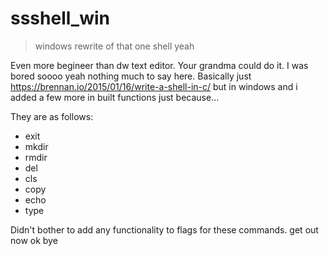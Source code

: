 # ssshell_win
> windows rewrite of that one shell yeah

Even more begineer than dw text editor. Your grandma could do it.
I was bored soooo yeah nothing much to say here. 
Basically just https://brennan.io/2015/01/16/write-a-shell-in-c/ but in windows and i added a few more in built functions just because...

They are as follows:
- exit
- mkdir
- rmdir
- del
- cls
- copy
- echo
- type

Didn't bother to add any functionality to flags for these commands. get out now ok bye
